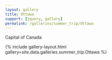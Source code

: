 ```yaml
---
layout: gallery
title: Ottawa
support: [jquery, gallery]
permalink: /galleries/summer_trip/Ottawa
---
```


Capital of Canada

{% include gallery-layout.html gallery=site.data.galleries.summer_trip.Ottawa %}
